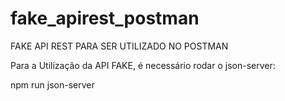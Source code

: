 # fake_apirest_postman
FAKE API REST PARA SER UTILIZADO NO POSTMAN




Para a Utilização da API FAKE, é necessário rodar o json-server:

npm run json-server
